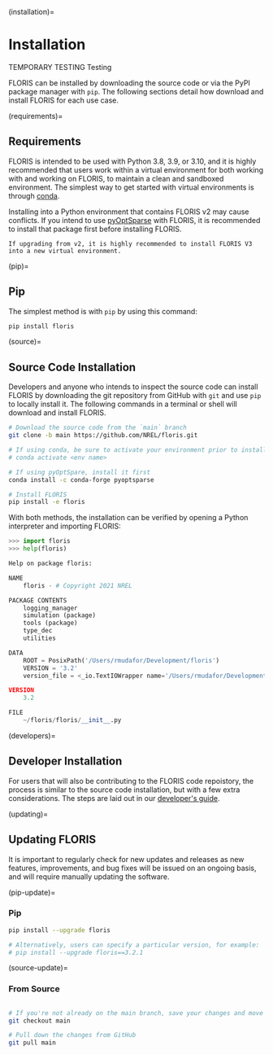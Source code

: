 (installation)=
# Installation

TEMPORARY TESTING Testing

FLORIS can be installed by downloading the source code or via the PyPI package manager with `pip`.
The following sections detail how download and install FLORIS for each use case.

(requirements)=
## Requirements

FLORIS is intended to be used with Python 3.8, 3.9, or 3.10, and it is highly recommended that users
work within a virtual environment for both working with and working on FLORIS, to maintain a clean
and sandboxed environment. The simplest way to get started with virtual environments is through
[conda](https://docs.conda.io/en/latest/miniconda.html).

Installing into a Python environment that contains FLORIS v2 may cause conflicts.
If you intend to use [pyOptSparse](https://mdolab-pyoptsparse.readthedocs-hosted.com/en/latest/)
with FLORIS, it is recommended to install that package first before installing FLORIS.


```{note}
If upgrading from v2, it is highly recommended to install FLORIS V3 into a new virtual environment.
```

(pip)=
## Pip

The simplest method is with `pip` by using this command:

```bash
pip install floris
```

(source)=
## Source Code Installation

Developers and anyone who intends to inspect the source code can install FLORIS by downloading the
git repository from GitHub with ``git`` and use ``pip`` to locally install it. The following commands in a terminal or shell will download and install FLORIS.

```bash
# Download the source code from the `main` branch
git clone -b main https://github.com/NREL/floris.git

# If using conda, be sure to activate your environment prior to installing
# conda activate <env name>

# If using pyOptSpare, install it first
conda install -c conda-forge pyoptsparse

# Install FLORIS
pip install -e floris
```

With both methods, the installation can be verified by opening a Python interpreter
and importing FLORIS:

```python
>>> import floris
>>> help(floris)

Help on package floris:

NAME
    floris - # Copyright 2021 NREL

PACKAGE CONTENTS
    logging_manager
    simulation (package)
    tools (package)
    type_dec
    utilities

DATA
    ROOT = PosixPath('/Users/rmudafor/Development/floris')
    VERSION = '3.2'
    version_file = <_io.TextIOWrapper name='/Users/rmudafor/Development/fl...

VERSION
    3.2

FILE
    ~/floris/floris/__init__.py
```

(developers)=
## Developer Installation

For users that will also be contributing to the FLORIS code repoistory, the process is similar to
the source code installation, but with a few extra considerations. The steps are laid out in our
[developer's guide](dev_guide.md).

(updating)=
## Updating FLORIS

It is important to regularly check for new updates and releases as new features, improvements, and
bug fixes will be issued on an ongoing basis, and will require manually updating the software.

(pip-update)=
### Pip

```bash
pip install --upgrade floris

# Alternatively, users can specify a particular version, for example:
# pip install --upgrade floris==3.2.1
```

(source-update)=
### From Source
```bash

# If you're not already on the main branch, save your changes and move there
git checkout main

# Pull down the changes from GitHub
git pull main
```
